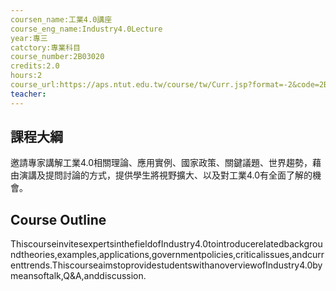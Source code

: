 ```yaml
---
coursen_name:工業4.0講座
course_eng_name:Industry4.0Lecture
year:專三
catctory:專業科目
course_number:2B03020
credits:2.0
hours:2
course_url:https://aps.ntut.edu.tw/course/tw/Curr.jsp?format=-2&code=2B03020
teacher:
---
```


## 課程大綱

邀請專家講解工業4.0相關理論、應用實例、國家政策、關鍵議題、世界趨勢，藉由演講及提問討論的方式，提供學生將視野擴大、以及對工業4.0有全面了解的機會。


## Course Outline

ThiscourseinvitesexpertsinthefieldofIndustry4.0tointroducerelatedbackgroundtheories,examples,applications,governmentpolicies,criticalissues,andcurrenttrends.ThiscourseaimstoprovidestudentswithanoverviewofIndustry4.0bymeansoftalk,Q&A,anddiscussion.

